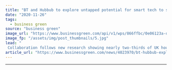 ```yaml
---
title: "BT and Hubbub to explore untapped potential for smart tech to slash household emissions"
date: "2020-11-26"
tags: 
  - business green
source: "business green"
image_url: "https://www.businessgreen.com/api/v1/wps/866ffbc/0e06123a-d1a2-42cd-b030-ee6108854295/6/BT-Hubbub-the-benefit-of-smart-tech-on-household-emissions-2-185x114.jpg"
image_fp: "/assets/img/post_thumbnails/5.jpg"
lead: "
 Collaboration follows new research showing nearly two-thirds of UK households do not use technology to help run their home more efficiently ..."
article_url: "https://www.businessgreen.com/news/4023970/bt-hubbub-explore-untapped-potential-smart-tech-slash-household-emissions"
---
```


---
